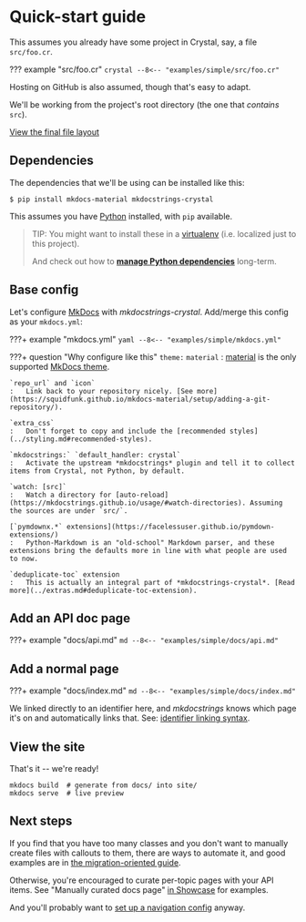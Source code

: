 # Quick-start guide

This assumes you already have some project in Crystal, say, a file `src/foo.cr`.

??? example "src/foo.cr"
    ```crystal
    --8<-- "examples/simple/src/foo.cr"
    ```

Hosting on GitHub is also assumed, though that's easy to adapt.

We'll be working from the project's root directory (the one that *contains* `src`).

[View the final file layout](https://github.com/mkdocstrings/crystal/tree/master/examples/simple/)

## Dependencies

The dependencies that we'll be using can be installed like this:

```console
$ pip install mkdocs-material mkdocstrings-crystal
```

This assumes you have [Python][] installed, with `pip` available.

> TIP: You might want to install these in a [virtualenv][] (i.e. localized just to this project).
>
> And check out how to **[manage Python dependencies](python-dependencies.md)** long-term.

## Base config

Let's configure [MkDocs][] with *mkdocstrings-crystal*. Add/merge this config as your `mkdocs.yml`:

???+ example "mkdocs.yml"
    ```yaml
    --8<-- "examples/simple/mkdocs.yml"
    ```

???+ question "Why configure like this"
    `theme:` `material`
    :   [material](https://squidfunk.github.io/mkdocs-material/) is the only supported [MkDocs theme](https://www.mkdocs.org/user-guide/styling-your-docs/#third-party-themes).

    `repo_url` and `icon`
    :   Link back to your repository nicely. [See more](https://squidfunk.github.io/mkdocs-material/setup/adding-a-git-repository/).

    `extra_css`
    :   Don't forget to copy and include the [recommended styles](../styling.md#recommended-styles).

    `mkdocstrings:` `default_handler: crystal`
    :   Activate the upstream *mkdocstrings* plugin and tell it to collect items from Crystal, not Python, by default.

    `watch: [src]`
    :   Watch a directory for [auto-reload](https://mkdocstrings.github.io/usage/#watch-directories). Assuming the sources are under `src/`.

    [`pymdownx.*` extensions](https://facelessuser.github.io/pymdown-extensions/)
    :   Python-Markdown is an "old-school" Markdown parser, and these extensions bring the defaults more in line with what people are used to now.

    `deduplicate-toc` extension
    :   This is actually an integral part of *mkdocstrings-crystal*. [Read more](../extras.md#deduplicate-toc-extension).

## Add an API doc page

???+ example "docs/api.md"
    ```md
    --8<-- "examples/simple/docs/api.md"
    ```

## Add a normal page

???+ example "docs/index.md"
    ```md
    --8<-- "examples/simple/docs/index.md"
    ```

We linked directly to an identifier here, and *mkdocstrings* knows which page it's on and automatically links that. See: [identifier linking syntax](../README.md#identifier-linking-syntax).

## View the site

That's it -- we're ready!

```shell
mkdocs build  # generate from docs/ into site/
mkdocs serve  # live preview
```

## Next steps

If you find that you have too many classes and you don't want to manually create files with callouts to them, there are ways to automate it, and good examples are in [the migration-oriented guide](migrate.md#base-config).

Otherwise, you're encouraged to curate per-topic pages with your API items. See "Manually curated docs page" [in Showcase](../showcase.md#crystal-chipmunk) for examples.

And you'll probably want to [set up a navigation config](https://www.mkdocs.org/user-guide/configuration/#documentation-layout) anyway.


[mkdocs]: https://www.mkdocs.org/
[python]: https://www.python.org/
[virtualenv]: https://packaging.python.org/guides/installing-using-pip-and-virtual-environments/#creating-a-virtual-environment
